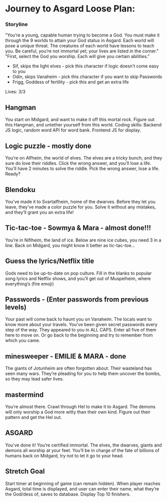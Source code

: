 # Journey to Asgard Loose Plan:

### Storyline
"You’re a young, capable human trying to become a God. You must make it through the 9 worlds to attain your God status in Asgard. Each world will pose a unique threat. The creatures of each world have lessons to teach you. Be careful, you’re not immortal yet; your lives are listed in the corner."
"First, select the God you worship. Each will give you certain abilities."
* Sif, skips the light elves - pick this character if logic doesn’t come easy to you
* Odin, skips Vanaheim - pick this character if you want to skip Passwords
* Frigg, Goddess of fertility - pick this and get an extra life

Lives: 3/3

## Hangman
You start on Midgard, and want to make it off this mortal rock. Figure out this Hangman, and untether yourself from this world.
Coding skills: Backend JS logic, random word API for word bank. Frontend JS for display.

## Logic puzzle - mostly done
You’re on Alfheim, the world of elves. The elves are a tricky bunch, and they sure do love their riddles. Click the wrong answer, and you’ll lose a life. You’ll have 2 minutes to solve the riddle. Pick the wrong answer, lose a life. Ready?

## Blendoku
You’ve made it to Svartalfheim, home of the dwarves. Before they let you leave, they’ve made a color puzzle for you. Solve it without any mistakes, and they’ll grant you an extra life!

## Tic-tac-toe - Sowmya & Mara - almost done!!!
You’re in Niflheim, the land of ice. Below are nine ice cubes, you need 3 in a line. Back on Midgard, you might know it better as tic-tac-toe…

## Guess the lyrics/Netflix title
Gods need to be up-to-date on pop culture. Fill in the blanks to popular song lyrics and Netflix shows, and you’ll get out of Muspelheim, where everything’s (fire emoji)


## Passwords - (Enter passwords from previous levels)
Your past will come back to haunt you on Vanaheim. The locals want to know more about your travels. You’ve been given secret passwords every step of the way. They appeared to you in ALL CAPS. Enter all five of them here to move on. Or go back to the beginning and try to remember from which you came.

## minesweeper - EMILIE & MARA - done
The giants of Jotunheim are often forgotten about. Their wasteland has seen many wars. They’re pleading for you to help them uncover the bombs, so they may lead safer lives.

## mastermind
You’re almost there. Crawl through Hel to make it to Asgard. The demons will only worship a God more witty than their own kind. Figure out their pattern and get the Hel out.


## ASGARD
You’ve done it! You’re certified immortal. The elves, the dwarves, giants and demons all worship at your feet. You’ll be in charge of the fate of billions of humans back on Midgard, try not to let it go to your head.

## Stretch Goal
Start timer at beginning of game (can remain hidden). When player reaches Asgard, total time is displayed, and user can enter their name, what they’re the God/dess of, saves to database. Display Top 10 finishers.
